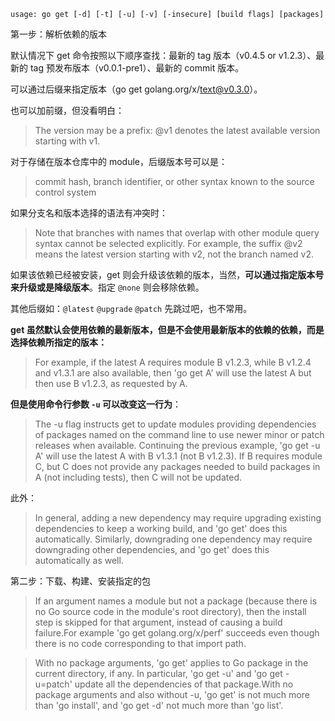 `usage: go get [-d] [-t] [-u] [-v] [-insecure] [build flags] [packages]`

第一步：解析依赖的版本

默认情况下 get 命令按照以下顺序查找：最新的 tag 版本（v0.4.5 or v1.2.3）、最新的 tag 预发布版本（v0.0.1-pre1）、最新的 commit 版本。

可以通过后缀来指定版本（go get golang.org/x/text@v0.3.0）。

也可以加前缀，但没看明白：

> The version may be a prefix: @v1 denotes the latest available version starting
> with v1.

对于存储在版本仓库中的 module，后缀版本号可以是：

> commit hash, branch identifier, or other syntax known to the source control system

如果分支名和版本选择的语法有冲突时：

> Note that branches with names that overlap with other module query syntax cannot be selected explicitly. For example, the suffix @v2 means the latest version starting with v2, not the branch named v2.

如果该依赖已经被安装，get 则会升级该依赖的版本，当然，**可以通过指定版本号来升级或是降级版本**。指定 `@none` 则会移除依赖。

其他后缀如：`@latest` `@upgrade` `@patch` 先跳过吧，也不常用。

**get 虽然默认会使用依赖的最新版本，但是不会使用最新版本的依赖的依赖，而是选择依赖所指定的版本：**

> For example, if the latest A requires module B v1.2.3, while B v1.2.4 and v1.3.1 are also available, then 'go get A' will use the latest A but then use B v1.2.3, as requested by A.

**但是使用命令行参数 `-u` 可以改变这一行为**：

> The -u flag instructs get to update modules providing dependencies of packages named on the command line to use newer minor or patch releases when available. Continuing the previous example, 'go get -u A' will use the latest A with B v1.3.1 (not B v1.2.3). If B requires module C, but C does not provide any packages needed to build packages in A (not including tests), then C will not be updated.

此外：

> In general, adding a new dependency may require upgrading existing dependencies to keep a working build, and 'go get' does this automatically. Similarly, downgrading one dependency may require downgrading other dependencies, and 'go get' does this automatically as well.

第二步：下载、构建、安装指定的包

> If an argument names a module but not a package (because there is no Go source code in the module's root directory), then the install step is skipped for that argument, instead of causing a build failure.For example 'go get golang.org/x/perf' succeeds even though there is no code corresponding to that import path.

> With no package arguments, 'go get' applies to Go package in the current directory, if any. In particular, 'go get -u' and 'go get -u=patch' update all the dependencies of that package.With no package arguments and also without -u, 'go get' is not much more than 'go install', and 'go get -d' not much more than 'go list'.

